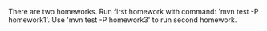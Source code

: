 There are two homeworks. Run first homework with command: 'mvn test -P homework1'. Use 'mvn test -P homework3' to run second homework.
